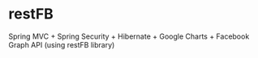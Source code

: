 # restFB
Spring MVC + Spring Security + Hibernate + Google Charts + Facebook Graph API (using restFB library)
